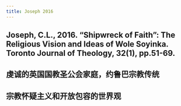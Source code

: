 ```yaml
---
title: Joseph 2016
---
```


## Joseph, C.L., 2016. “Shipwreck of Faith”: The Religious Vision and Ideas of Wole Soyinka. Toronto Journal of Theology, 32(1), pp.51-69.
## 虔诚的英国国教圣公会家庭，约鲁巴宗教传统
## 宗教怀疑主义和开放包容的世界观
